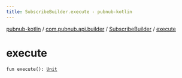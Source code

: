```yaml
---
title: SubscribeBuilder.execute - pubnub-kotlin
---
```


[pubnub-kotlin](../../index.html) / [com.pubnub.api.builder](../index.html) / [SubscribeBuilder](index.html) / [execute](./execute.html)

# execute

`fun execute(): `[`Unit`](https://kotlinlang.org/api/latest/jvm/stdlib/kotlin/-unit/index.html)